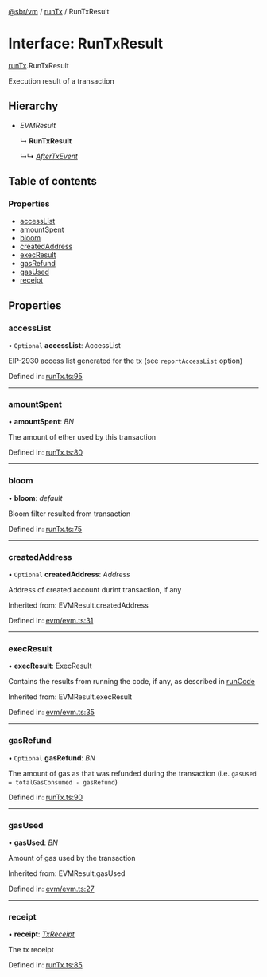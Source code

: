 [@sbr/vm](../README.md) / [runTx](../modules/runtx.md) / RunTxResult

# Interface: RunTxResult

[runTx](../modules/runtx.md).RunTxResult

Execution result of a transaction

## Hierarchy

* *EVMResult*

  ↳ **RunTxResult**

  ↳↳ [*AfterTxEvent*](runtx.aftertxevent.md)

## Table of contents

### Properties

- [accessList](runtx.runtxresult.md#accesslist)
- [amountSpent](runtx.runtxresult.md#amountspent)
- [bloom](runtx.runtxresult.md#bloom)
- [createdAddress](runtx.runtxresult.md#createdaddress)
- [execResult](runtx.runtxresult.md#execresult)
- [gasRefund](runtx.runtxresult.md#gasrefund)
- [gasUsed](runtx.runtxresult.md#gasused)
- [receipt](runtx.runtxresult.md#receipt)

## Properties

### accessList

• `Optional` **accessList**: AccessList

EIP-2930 access list generated for the tx (see `reportAccessList` option)

Defined in: [runTx.ts:95](https://github.com/siliconswampio/sbr-vm/blob/master/lib/runTx.ts#L95)

___

### amountSpent

• **amountSpent**: *BN*

The amount of ether used by this transaction

Defined in: [runTx.ts:80](https://github.com/siliconswampio/sbr-vm/blob/master/lib/runTx.ts#L80)

___

### bloom

• **bloom**: *default*

Bloom filter resulted from transaction

Defined in: [runTx.ts:75](https://github.com/siliconswampio/sbr-vm/blob/master/lib/runTx.ts#L75)

___

### createdAddress

• `Optional` **createdAddress**: *Address*

Address of created account durint transaction, if any

Inherited from: EVMResult.createdAddress

Defined in: [evm/evm.ts:31](https://github.com/siliconswampio/sbr-vm/blob/master/lib/evm/evm.ts#L31)

___

### execResult

• **execResult**: ExecResult

Contains the results from running the code, if any, as described in [runCode](../classes/index.default.md#runcode)

Inherited from: EVMResult.execResult

Defined in: [evm/evm.ts:35](https://github.com/siliconswampio/sbr-vm/blob/master/lib/evm/evm.ts#L35)

___

### gasRefund

• `Optional` **gasRefund**: *BN*

The amount of gas as that was refunded during the transaction (i.e. `gasUsed = totalGasConsumed - gasRefund`)

Defined in: [runTx.ts:90](https://github.com/siliconswampio/sbr-vm/blob/master/lib/runTx.ts#L90)

___

### gasUsed

• **gasUsed**: *BN*

Amount of gas used by the transaction

Inherited from: EVMResult.gasUsed

Defined in: [evm/evm.ts:27](https://github.com/siliconswampio/sbr-vm/blob/master/lib/evm/evm.ts#L27)

___

### receipt

• **receipt**: [*TxReceipt*](../modules/types.md#txreceipt)

The tx receipt

Defined in: [runTx.ts:85](https://github.com/siliconswampio/sbr-vm/blob/master/lib/runTx.ts#L85)
